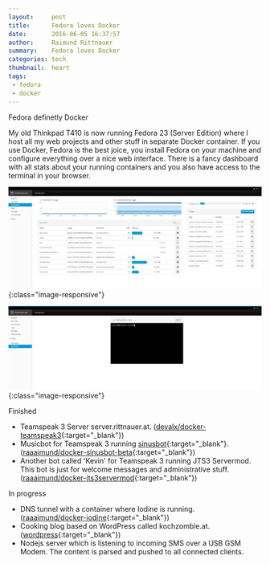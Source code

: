 ```yaml
---
layout:     post
title:      Fedora loves Docker
date:       2016-06-05 16:37:57
author:     Raimund Rittnauer
summary:    Fedora loves Docker
categories: tech
thumbnail:  heart
tags:
 - fedora
 - docker
---
```


Fedora definetly <i class="fa fa-heart"></i> Docker

My old Thinkpad T410 is now running Fedora 23 (Server Edition) where I host all my web projects and other stuff in separate Docker container.
If you use Docker, Fedora is the best joice, you install Fedora on your machine and configure everything over a nice web interface.
There is a fancy dashboard with all stats about your running containers and you also have access to the terminal in your browser.

![Docker Dashboard][fedora-dashboard]{:class="image-responsive"}

![Terminal][fedora-terminal]{:class="image-responsive"}

Finished
* Teamspeak 3 Server server.rittnauer.at. ([devalx/docker-teamspeak3][1]{:target="_blank"})
* Musicbot for Teamspeak 3 running [sinusbot][2]{:target="_blank"}. ([raaaimund/docker-sinusbot-beta][3]{:target="_blank"})
* Another bot called 'Kevin' for Teamspeak 3 running JTS3 Servermod. This bot is just for welcome messages and administrative stuff. ([raaaimund/docker-jts3servermod][4]{:target="_blank"})

In progress
* DNS tunnel with a container where Iodine is running. ([raaaimund/docker-iodine][5]{:target="_blank"})
* Cooking blog based on WordPress called kochzombie.at. ([wordpress][6]{:target="_blank"})
* Nodejs server which is listening to incoming SMS over a USB GSM Modem. The content is parsed and pushed to all connected clients.

[1]: https://hub.docker.com/r/devalx/docker-teamspeak3/
[2]: https://www.sinusbot.com/
[3]: https://hub.docker.com/r/raaaimund/docker-sinusbot-beta/
[4]: https://hub.docker.com/r/raaaimund/docker-jts3servermod/
[5]: https://hub.docker.com/r/raaaimund/docker-iodine/
[6]: https://hub.docker.com/_/wordpress/

[fedora-dashboard]: https://raw.githubusercontent.com/raaaimund/raaaimund.github.io/master/img/fedora-dashboard.png "Docker Dashboard"
[fedora-terminal]: https://raw.githubusercontent.com/raaaimund/raaaimund.github.io/master/img/fedora-terminal.PNG "Fedora Terminal"